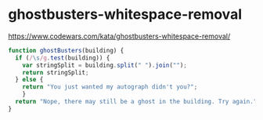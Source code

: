 # ghostbusters-whitespace-removal
https://www.codewars.com/kata/ghostbusters-whitespace-removal/


```javascript
function ghostBusters(building) {
  if (/\s/g.test(building)) {
    var stringSplit = building.split(" ").join("");
    return stringSplit;
  } else {
    return "You just wanted my autograph didn't you?";
    }
  return "Nope, there may still be a ghost in the building. Try again.";
}
```
